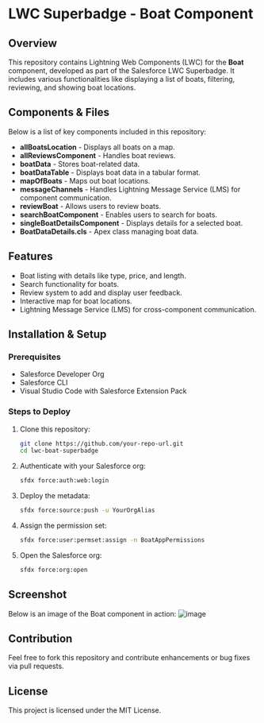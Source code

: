 # LWC Superbadge - Boat Component

## Overview
This repository contains Lightning Web Components (LWC) for the **Boat** component, developed as part of the Salesforce LWC Superbadge. It includes various functionalities like displaying a list of boats, filtering, reviewing, and showing boat locations.

## Components & Files
Below is a list of key components included in this repository:

- **allBoatsLocation** - Displays all boats on a map.
- **allReviewsComponent** - Handles boat reviews.
- **boatData** - Stores boat-related data.
- **boatDataTable** - Displays boat data in a tabular format.
- **mapOfBoats** - Maps out boat locations.
- **messageChannels** - Handles Lightning Message Service (LMS) for component communication.
- **reviewBoat** - Allows users to review boats.
- **searchBoatComponent** - Enables users to search for boats.
- **singleBoatDetailsComponent** - Displays details for a selected boat.
- **BoatDataDetails.cls** - Apex class managing boat data.

## Features
- Boat listing with details like type, price, and length.
- Search functionality for boats.
- Review system to add and display user feedback.
- Interactive map for boat locations.
- Lightning Message Service (LMS) for cross-component communication.

## Installation & Setup
### Prerequisites
- Salesforce Developer Org
- Salesforce CLI
- Visual Studio Code with Salesforce Extension Pack

### Steps to Deploy
1. Clone this repository:
   ```sh
   git clone https://github.com/your-repo-url.git
   cd lwc-boat-superbadge
   ```
2. Authenticate with your Salesforce org:
   ```sh
   sfdx force:auth:web:login
   ```
3. Deploy the metadata:
   ```sh
   sfdx force:source:push -u YourOrgAlias
   ```
4. Assign the permission set:
   ```sh
   sfdx force:user:permset:assign -n BoatAppPermissions
   ```
5. Open the Salesforce org:
   ```sh
   sfdx force:org:open
   ```

## Screenshot
Below is an image of the Boat component in action:
![image](https://github.com/user-attachments/assets/466a8400-d981-4fc0-a875-ca0bed57ed0a)

## Contribution
Feel free to fork this repository and contribute enhancements or bug fixes via pull requests.

## License
This project is licensed under the MIT License.

